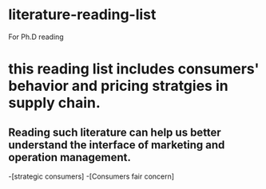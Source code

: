 # literature-reading-list
For Ph.D reading
# this reading list includes consumers' behavior and pricing stratgies in supply chain.
## Reading such literature can help us better understand the interface of marketing and operation management.
-[strategic consumers]
-[Consumers fair concern]
